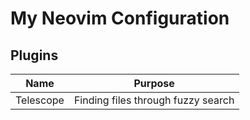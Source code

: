 # My Neovim Configuration

## Plugins 

| Name | Purpose | 
|------|---------|
| Telescope | Finding files through fuzzy search | 
